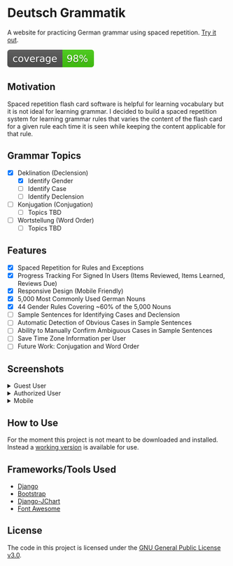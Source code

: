# Deutsch Grammatik
A website for practicing German grammar using spaced repetition.
[Try it out](http://www.erikshelley.com/deutschgrammatik/).

[![Coverage](coverage.svg)](http://codecov.io/github/nedbat/coveragepy?branch=master)

## Motivation
Spaced repetition flash card software is helpful for learning vocabulary but it is not ideal for learning grammar.
I decided to build a spaced repetition system for learning grammar rules that varies the content of the flash
card for a given rule each time it is seen while keeping the content applicable for that rule.

## Grammar Topics
- [x] Deklination (Declension)
  - [x] Identify Gender
  - [ ] Identify Case
  - [ ] Identify Declension
- [ ] Konjugation (Conjugation)
  - [ ] Topics TBD
- [ ] Wortstellung (Word Order)
  - [ ] Topics TBD

## Features
- [x] Spaced Repetition for Rules and Exceptions
- [x] Progress Tracking For Signed In Users (Items Reviewed, Items Learned, Reviews Due)
- [x] Responsive Design (Mobile Friendly)
- [x] 5,000 Most Commonly Used German Nouns
- [x] 44 Gender Rules Covering ~60% of the 5,000 Nouns
- [ ] Sample Sentences for Identifying Cases and Declension
- [ ] Automatic Detection of Obvious Cases in Sample Sentences
- [ ] Ability to Manually Confirm Ambiguous Cases in Sample Sentences
- [ ] Save Time Zone Information per User
- [ ] Future Work: Conjugation and Word Order

## Screenshots

<details>
  <summary>Guest User</summary>
  <a href="screenshots/guest-homepage.png"><img alt="Home Page" style="float: left; padding: 4px;" src="screenshots/guest-homepage_thumb.png"></a>
  <a href="screenshots/guest-deklination.png"><img alt="Deklination" style="float: left; padding: 4px;" src="screenshots/guest-deklination_thumb.png"></a>
  <a href="screenshots/guest-genderquiz-question.png"><img alt="Gender Quiz Question" style="float: left; padding: 4px;" src="screenshots/guest-genderquiz-question_thumb.png"></a>
  <a href="screenshots/guest-genderquiz-answer.png"><img alt="Gender Quiz Answer" style="float: left; padding: 4px;" src="screenshots/guest-genderquiz-answer_thumb.png"></a>
  <a href="screenshots/guest-genderquiz-dictionary.png"><img alt="Gender Quiz Dictionary" style="float: left; padding: 4px;" src="screenshots/guest-genderquiz-dictionary_thumb.png"></a>
</details>

<details>
  <summary>Authorized User</summary>
  <a href="screenshots/user-homepage.png"><img alt="Home Page Reviews Due" style="float: left; padding: 4px;" src="screenshots/user-homepage_thumb.png"></a>
  <a href="screenshots/user-homepage-nextreviewdue.png"><img alt="Home Page Next Review" style="float: left; padding: 4px;" src="screenshots/user-homepage-nextreviewdue_thumb.png"></a>
  <a href="screenshots/user-deklination.png"><img alt="Deklination" style="float: left; padding: 4px;" src="screenshots/user-deklination_thumb.png"></a>
  <a href="screenshots/user-genderquiz-question.png"><img alt="Gender Quiz Question" style="float: left; padding: 4px;" src="screenshots/user-genderquiz-question_thumb.png"></a>
  <a href="screenshots/user-genderquiz-answer-correct.png"><img alt="Gender Quiz Correct Answer" style="float: left; padding: 4px;" src="screenshots/user-genderquiz-answer-correct_thumb.png"></a>
  <a href="screenshots/user-genderquiz-answer-incorrect.png"><img alt="Gender Quiz Incorrect Answer" style="float: left; padding: 4px;" src="screenshots/user-genderquiz-answer-incorrect_thumb.png"></a>
  <a href="screenshots/user-genderquiz-answer-exception.png"><img alt="Gender Quiz Exception Answer" style="float: left; padding: 4px;" src="screenshots/user-genderquiz-answer-exception_thumb.png"></a>
  <a href="screenshots/user-genderquiz-answer-norule.png"><img alt="Gender Quiz NoRule Answer" style="float: left; padding: 4px;" src="screenshots/user-genderquiz-answer-norule_thumb.png"></a>
  <a href="screenshots/user-progress.png"><img alt="Progress" style="float: left; padding: 4px;" src="screenshots/user-progress_thumb.png"></a>
  <a href="screenshots/user-progress-reviewed.png"><img alt="Progress" style="float: left; padding: 4px;" src="screenshots/user-progress-reviewed_thumb.png"></a>
  <a href="screenshots/user-progress-learned.png"><img alt="Progress" style="float: left; padding: 4px;" src="screenshots/user-progress-learned_thumb.png"></a>
</details>

<details>
  <summary>Mobile</summary>
  <a href="screenshots/user-genderquiz-dictionary-mobile.png"><img alt="Gender Quiz Dictionary Mobile" style="float: left; padding: 4px;" src="screenshots/user-genderquiz-dictionary-mobile_thumb.png"></a>
  <a href="screenshots/user-genderquiz-dictionary-mobile-rotated.png"><img alt="Gender Quiz Dictionary Mobile" style="float: left; padding: 4px;" src="screenshots/user-genderquiz-dictionary-mobile-rotated_thumb.png"></a>
</details>

## How to Use
For the moment this project is not meant to be downloaded and installed.
Instead a [working version](http://www.erikshelley.com/deutschgrammatik/) is available for use.

## Frameworks/Tools Used
* [Django](https://www.djangoproject.com/)
* [Bootstrap](https://getbootstrap.com/)
* [Django-JChart](https://github.com/matthisk/django-jchart)
* [Font Awesome](https://fontawesome.com/)

## License
The code in this project is licensed under the [GNU General Public License v3.0](LICENSE).

